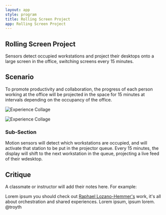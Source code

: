 ```yaml
---
layout: app
style: program
title: Rolling Screen Project
app: Rolling Screen Project
---
```

##	Rolling Screen Project

Sensors detect occupied workstations and project their desktops onto a large screen in the office, switching screens every 15 minutes.

## Scenario
To promote productivity and collaboration, the progress of each person working at the office will be projected in the space for 15 minutes at intervals depending on the occupancy of the office.


![Experience Collage](https://raw.github.com/dinamahmoud/site2site.github.io/master/programs/rolling-screen-projector/images/diagram.jpg)

![Experience Collage](https://raw.github.com/dinamahmoud/site2site.github.io/master/programs/rolling-screen-projector/images/output_cyE3bL.gif)

### Sub-Section

Motion sensors will detect which workstations are occupied, and will activate that station to be put in the projector queue.
Every 15 minutes, the display will shift to the next workstation in the queue, projecting a live feed of their wdesktop.


## Critique

A classmate or instructor will add their notes here. For example:

Lorem ipsum you should check out [Raphael Lozano-Hemmer's](http://www.lozano-hemmer.com/) work, it's all about orchestration and shared experiences. Lorem ipsum, ipsum lorem.  
@troyth
